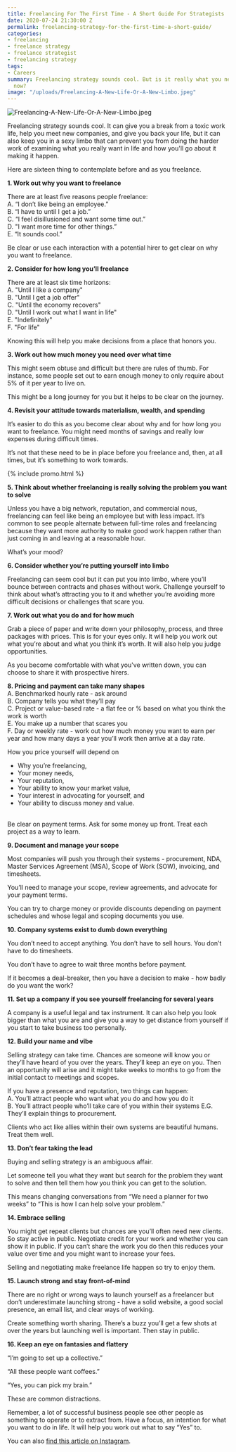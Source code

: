 ```yaml
---
title: Freelancing For The First Time - A Short Guide For Strategists
date: 2020-07-24 21:30:00 Z
permalink: freelancing-strategy-for-the-first-time-a-short-guide/
categories:
- freelancing
- freelance strategy
- freelance strategist
- freelancing strategy
tags:
- Careers
summary: Freelancing strategy sounds cool. But is it really what you need to do right
  now?
image: "/uploads/Freelancing-A-New-Life-Or-A-New-Limbo.jpeg"
---
```


![Freelancing-A-New-Life-Or-A-New-Limbo.jpeg](/uploads/Freelancing-A-New-Life-Or-A-New-Limbo.jpeg)

Freelancing strategy sounds cool. It can give you a break from a toxic work life, help you meet new companies, and give you back your life, but it can also keep you in a sexy limbo that can prevent you from doing the harder work of examining what you really want in life and how you'll go about it making it happen.

Here are sixteen thing to contemplate before and as you freelance.

**1. Work out why you want to freelance**

There are at least five reasons people freelance:
<br>A. “I don’t like being an employee.”
<br>B. “I have to until I get a job.”
<br>C. “I feel disillusioned and want some time out.”
<br>D. "I want more time for other things.”
<br>E. “It sounds cool.”

Be clear or use each interaction with a potential hirer to get clear on why you want to freelance.

**2. Consider for how long you’ll freelance**

There are at least six time horizons:
<br>A. "Until I like a company"
<br>B. "Until I get a job offer"
<br>C. "Until the economy recovers"
<br>D. "Until I work out what I want in life"
<br>E. "Indefinitely"
<br>F. "For life"

Knowing this will help you make decisions from a place that honors you.

**3. Work out how much money you need over what time**

This might seem obtuse and difficult but there are rules of thumb. For instance, some people set out to earn enough money to only require about 5% of it per year to live on.

This might be a long journey for you but it helps to be clear on the journey.

**4. Revisit your attitude towards materialism, wealth, and spending**

It’s easier to do this as you become clear about why and for how long you want to freelance. You might need months of savings and really low expenses during difficult times.

It’s not that these need to be in place before you freelance and, then, at all times, but it’s something to work towards.

{% include promo.html %}

**5. Think about whether freelancing is really solving the problem you want to solve**

Unless you have a big network, reputation, and commercial nous, freelancing can feel like being an employee but with less impact. It’s common to see people alternate between full-time roles and freelancing because they want more authority to make good work happen rather than just coming in and leaving at a reasonable hour. 

What’s your mood?

**6. Consider whether you’re putting yourself into limbo**

Freelancing can seem cool but it can put you into limbo, where you’ll bounce between contracts and phases without work. Challenge yourself to think about what’s attracting you to it and whether you’re avoiding more difficult decisions or challenges that scare you.

**7. Work out what you do and for how much**

Grab a piece of paper and write down your philosophy, process, and three packages with prices. This is for your eyes only. It will help you work out what you’re about and what you think it’s worth. It will also help you judge opportunities.

As you become comfortable with what you've written down, you can choose to share it with prospective hirers.

**8. Pricing and payment can take many shapes**
<br>A. Benchmarked hourly rate - ask around
<br>B. Company tells you what they’ll pay
<br>C. Project or value-based rate - a flat fee or % based on what you think the work is worth
<br>E. You make up a number that scares you
<br>F. Day or weekly rate - work out how much money you want to earn per year and how many days a year you’ll work then arrive at a day rate.

How you price yourself will depend on
* Why you’re freelancing,
* Your money needs,
* Your reputation,
* Your ability to know your market value,
* Your interest in advocating for yourself, and
* Your ability to discuss money and value.

<br>Be clear on payment terms. Ask for some money up front. Treat each project as a way to learn.

**9. Document and manage your scope**

Most companies will push you through their systems - procurement, NDA, Master Services Agreement (MSA), Scope of Work (SOW), invoicing, and timesheets.

You’ll need to manage your scope, review agreements, and advocate for your payment terms.

You can try to charge money or provide discounts depending on payment schedules and whose legal and scoping documents you use.

**10. Company systems exist to dumb down everything**

You don’t need to accept anything. You don’t have to sell hours. You don’t have to do timesheets.

You don’t have to agree to wait three months before payment.

If it becomes a deal-breaker, then you have a decision to make - how badly do you want the work?

**11. Set up a company if you see yourself freelancing for several years**

A company is a useful legal and tax instrument. It can also help you look bigger than what you are and give you a way to get distance from yourself if you start to take business too personally.

**12. Build your name and vibe**

Selling strategy can take time. Chances are someone will know you or they’ll have heard of you over the years. They’ll keep an eye on you. Then an opportunity will arise and it might take weeks to months to go from the initial contact to meetings and scopes.

If you have a presence and reputation, two things can happen:
<br>A. You’ll attract people who want what you do and how you do it
<br>B. You’ll attract people who’ll take care
of you within their systems
E.G. They’ll explain things to procurement.

Clients who act like allies within their own systems
are beautiful humans. Treat them well.

**13. Don’t fear taking the lead**

Buying and selling strategy is an ambiguous affair.

Let someone tell you what they want but search for the problem they want to solve and then tell them how you think you can get to the solution.

This means changing conversations from “We need a planner for two weeks” to “This is how I can help solve your problem.”

**14. Embrace selling**

You might get repeat clients but chances are you’ll often need new clients. So stay active in public.
Negotiate credit for your work and whether you can show it in public. If you can’t share the work you do then this reduces your value over time and you might want to increase your fees.

Selling and negotiating make freelance life happen so try to enjoy them.

**15. Launch strong and stay front-of-mind**

There are no right or wrong ways to launch yourself as a freelancer but don’t underestimate launching strong - have a solid website, a good social presence, an email list, and clear ways of working.

Create something worth sharing. There’s a buzz you’ll get a few shots at over the years but launching well is important. Then stay in public.

**16. Keep an eye on fantasies and flattery**

“I’m going to set up a collective.”

“All these people want coffees.”

“Yes, you can pick my brain.”

These are common distractions.

Remember, a lot of successful business people see other people as something to operate or to extract from. Have a focus, an intention for what you want to do in life. It will help you work out what to say “Yes” to.

You can also [find this article on Instagram](https://www.instagram.com/markpollard/).